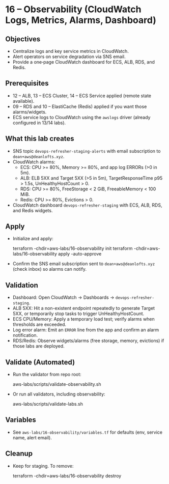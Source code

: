 # 16 – Observability (CloudWatch Logs, Metrics, Alarms, Dashboard)

## Objectives

- Centralize logs and key service metrics in CloudWatch.
- Alert operators on service degradation via SNS email.
- Provide a one‑page CloudWatch dashboard for ECS, ALB, RDS, and Redis.

## Prerequisites

- 12 – ALB, 13 – ECS Cluster, 14 – ECS Service applied (remote state available).
- 09 – RDS and 10 – ElastiCache (Redis) applied if you want those alarms/widgets.
- ECS service logs to CloudWatch using the `awslogs` driver (already configured in 13/14 labs).

## What this lab creates

- SNS topic `devops-refresher-staging-alerts` with email subscription to `dean+aws@deanlofts.xyz`.
- CloudWatch alarms:
  - ECS: CPU >= 80%, Memory >= 80%, and app log ERRORs (>0 in 5m).
  - ALB: ELB 5XX and Target 5XX (>5 in 5m), TargetResponseTime p95 > 1.5s, UnHealthyHostCount > 0.
  - RDS: CPU >= 80%, FreeStorage < 2 GiB, FreeableMemory < 100 MiB.
  - Redis: CPU >= 80%, Evictions > 0.
- CloudWatch dashboard `devops-refresher-staging` with ECS, ALB, RDS, and Redis widgets.

## Apply

- Initialize and apply:

  terraform -chdir=aws-labs/16-observability init
  terraform -chdir=aws-labs/16-observability apply -auto-approve

- Confirm the SNS email subscription sent to `dean+aws@deanlofts.xyz` (check inbox) so alarms can notify.

## Validation

- Dashboard: Open CloudWatch -> Dashboards -> `devops-refresher-staging`.
- ALB 5XX: Hit a non-existent endpoint repeatedly to generate Target 5XX, or temporarily stop tasks to trigger UnHealthyHostCount.
- ECS CPU/Memory: Apply a temporary load test; verify alarms when thresholds are exceeded.
- Log error alarm: Emit an `ERROR` line from the app and confirm an alarm notification.
- RDS/Redis: Observe widgets/alarms (free storage, memory, evictions) if those labs are deployed.

## Validate (Automated)

- Run the validator from repo root:

  aws-labs/scripts/validate-observability.sh

- Or run all validators, including observability:

  aws-labs/scripts/validate-labs.sh

## Variables

- See `aws-labs/16-observability/variables.tf` for defaults (env, service name, alert email).

## Cleanup

- Keep for staging. To remove:

  terraform -chdir=aws-labs/16-observability destroy

